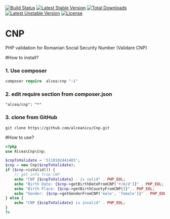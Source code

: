 [![Build Status](https://travis-ci.org/alceanicu/Cnp.svg?branch=master)](https://travis-ci.org/alceanicu/Cnp) [![Latest Stable Version](https://poser.pugx.org/alcea/cnp/v/stable.svg)](https://packagist.org/packages/alcea/cnp) [![Total Downloads](https://poser.pugx.org/alcea/cnp/downloads.svg)](https://packagist.org/packages/alcea/cnp) [![Latest Unstable Version](https://poser.pugx.org/alcea/cnp/v/unstable.svg)](https://packagist.org/packages/alcea/cnp) [![License](https://poser.pugx.org/alcea/cnp/license.svg)](https://packagist.org/packages/alcea/cnp)

# CNP
PHP validation for Romanian Social Security Number (Validare CNP)

#How to install?

### 1. Use composer
```php
composer require  alcea/cnp "~1"
```

### 2. edit require section from composer.json
```
"alcea/cnp": "*"
```

### 3. clone from GitHub
```
git clone https://github.com/alceanicu/Cnp.git
```

#How to use?

```php
<?php
use Alcea\Cnp\Cnp;

$cnpToValidate = '5110102441483';
$cnp = new Cnp($cnpToValidate);
if ($cnp->isValid()) {
    // get info from CNP
    echo "CNP {$cnpToValidate} - is valid" . PHP_EOL;
    echo "Birth Date: {$cnp->getBirthDateFromCNP('Y/m/d')}" . PHP_EOL;
    echo "Birth Place: {$cnp->getBirthCountyFromCNP()}" . PHP_EOL;
    echo "Gender: {$cnp->getGenderFromCNP('male', 'female')}" . PHP_EOL;
} else {
    echo "CNP {$cnpToValidate} is invalid" . PHP_EOL;
}
?>
```
